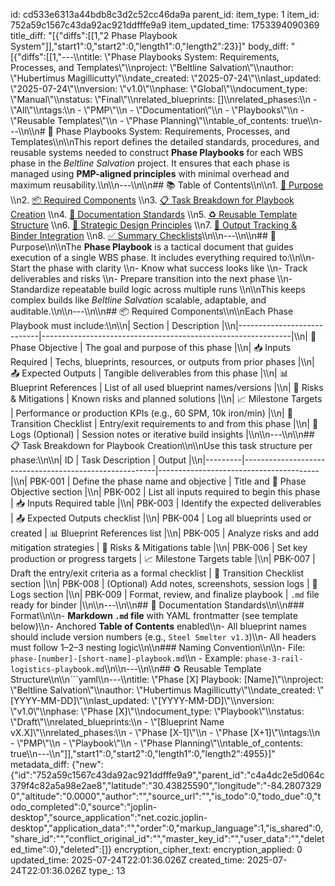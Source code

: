 id: cd533e6313a44bdb8c3d2c52cc46da9a
parent_id: 
item_type: 1
item_id: 752a59c1567c43da92ac921ddfffe9a9
item_updated_time: 1753394090369
title_diff: "[{\"diffs\":[[1,\"2 Phase Playbook System\"]],\"start1\":0,\"start2\":0,\"length1\":0,\"length2\":23}]"
body_diff: "[{\"diffs\":[[1,\"---\\\ntitle: \\\"Phase Playbooks System: Requirements, Processes, and Templates\\\"\\\nproject: \\\"Beltline Salvation\\\"\\\nauthor: \\\"Hubertimus Magillicutty\\\"\\\ndate_created: \\\"2025-07-24\\\"\\\nlast_updated: \\\"2025-07-24\\\"\\\nversion: \\\"v1.0\\\"\\\nphase: \\\"Global\\\"\\\ndocument_type: \\\"Manual\\\"\\\nstatus: \\\"Final\\\"\\\nrelated_blueprints: []\\\nrelated_phases:\\\n  - \\\"All\\\"\\\ntags:\\\n  - \\\"PMP\\\"\\\n  - \\\"Documentation\\\"\\\n  - \\\"Playbooks\\\"\\\n  - \\\"Reusable Templates\\\"\\\n  - \\\"Phase Planning\\\"\\\ntable_of_contents: true\\\n---\\\n\\\n# 🔧 Phase Playbooks System: Requirements, Processes, and Templates\\\n\\\nThis report defines the detailed standards, procedures, and reusable systems needed to construct **Phase Playbooks** for each WBS phase in the *Beltline Salvation* project. It ensures that each phase is managed using **PMP-aligned principles** with minimal overhead and maximum reusability.\\\n\\\n---\\\n\\\n## 📚 Table of Contents\\\n\\\n1. [🎯 Purpose](#-purpose)  \\\n2. [📦 Required Components](#-required-components)  \\\n3. [📋 Task Breakdown for Playbook Creation](#-task-breakdown-for-playbook-creation)  \\\n4. [📐 Documentation Standards](#-documentation-standards)  \\\n5. [♻️ Reusable Template Structure](#-reusable-template-structure)  \\\n6. [🧠 Strategic Design Principles](#-strategic-design-principles)  \\\n7. [📎 Output Tracking & Binder Integration](#-output-tracking--binder-integration)  \\\n8. [✅ Summary Checklists](#-summary-checklists)\\\n\\\n---\\\n\\\n## 🎯 Purpose\\\n\\\nThe **Phase Playbook** is a tactical document that guides execution of a single WBS phase. It includes everything required to:\\\n\\\n- Start the phase with clarity  \\\n- Know what success looks like  \\\n- Track deliverables and risks  \\\n- Prepare transition into the next phase  \\\n- Standardize repeatable build logic across multiple runs  \\\n\\\nThis keeps complex builds like *Beltline Salvation* scalable, adaptable, and auditable.\\\n\\\n---\\\n\\\n## 📦 Required Components\\\n\\\nEach Phase Playbook must include:\\\n\\\n| Section                    | Description                                                  |\\\n|----------------------------|--------------------------------------------------------------|\\\n| 🎯 Phase Objective         | The goal and purpose of this phase                           |\\\n| 📥 Inputs Required         | Techs, blueprints, resources, or outputs from prior phases   |\\\n| 📤 Expected Outputs        | Tangible deliverables from this phase                        |\\\n| 📊 Blueprint References    | List of all used blueprint names/versions                    |\\\n| 🧩 Risks & Mitigations     | Known risks and planned solutions                           |\\\n| 📈 Milestone Targets       | Performance or production KPIs (e.g., 60 SPM, 10k iron/min)  |\\\n| 🔁 Transition Checklist    | Entry/exit requirements to and from this phase               |\\\n| 📝 Logs (Optional)         | Session notes or iterative build insights                    |\\\n\\\n---\\\n\\\n## 📋 Task Breakdown for Playbook Creation\\\n\\\nUse this task structure per phase:\\\n\\\n| ID      | Task Description                                      | Output                                |\\\n|---------|--------------------------------------------------------|----------------------------------------|\\\n| PBK-001 | Define the phase name and objective                    | Title and 🎯 Phase Objective section   |\\\n| PBK-002 | List all inputs required to begin this phase           | 📥 Inputs Required table               |\\\n| PBK-003 | Identify the expected deliverables                     | 📤 Expected Outputs checklist          |\\\n| PBK-004 | Log all blueprints used or created                     | 📊 Blueprint References list           |\\\n| PBK-005 | Analyze risks and add mitigation strategies            | 🧩 Risks & Mitigations table           |\\\n| PBK-006 | Set key production or progress targets                 | 📈 Milestone Targets table             |\\\n| PBK-007 | Draft the entry/exit criteria as a formal checklist    | 🔁 Transition Checklist section        |\\\n| PBK-008 | (Optional) Add notes, screenshots, session logs        | 📝 Logs section                        |\\\n| PBK-009 | Format, review, and finalize playbook                  | `.md` file ready for binder            |\\\n\\\n---\\\n\\\n## 📐 Documentation Standards\\\n\\\n### Format\\\n\\\n- **Markdown `.md` file** with YAML frontmatter (see template below)\\\n- Anchored **Table of Contents** enabled\\\n- All blueprint names should include version numbers (e.g., `Steel Smelter v1.3`)\\\n- All headers must follow 1–2–3 nesting logic\\\n\\\n### Naming Convention\\\n\\\n- File: `phase-[number]-[short-name]-playbook.md`\\\n  - Example: `phase-3-rail-logistics-playbook.md`\\\n\\\n---\\\n\\\n## ♻️ Reusable Template Structure\\\n\\\n```yaml\\\n---\\\ntitle: \\\"Phase [X] Playbook: [Name]\\\"\\\nproject: \\\"Beltline Salvation\\\"\\\nauthor: \\\"Hubertimus Magillicutty\\\"\\\ndate_created: \\\"[YYYY-MM-DD]\\\"\\\nlast_updated: \\\"[YYYY-MM-DD]\\\"\\\nversion: \\\"v1.0\\\"\\\nphase: \\\"Phase [X]\\\"\\\ndocument_type: \\\"Playbook\\\"\\\nstatus: \\\"Draft\\\"\\\nrelated_blueprints:\\\n  - \\\"[Blueprint Name vX.X]\\\"\\\nrelated_phases:\\\n  - \\\"Phase [X-1]\\\"\\\n  - \\\"Phase [X+1]\\\"\\\ntags:\\\n  - \\\"PMP\\\"\\\n  - \\\"Playbook\\\"\\\n  - \\\"Phase Planning\\\"\\\ntable_of_contents: true\\\n---\\\n\"]],\"start1\":0,\"start2\":0,\"length1\":0,\"length2\":4955}]"
metadata_diff: {"new":{"id":"752a59c1567c43da92ac921ddfffe9a9","parent_id":"c4a4dc2e5d064c379f4c82a5a98e2ae8","latitude":"30.43825590","longitude":"-84.28073290","altitude":"0.0000","author":"","source_url":"","is_todo":0,"todo_due":0,"todo_completed":0,"source":"joplin-desktop","source_application":"net.cozic.joplin-desktop","application_data":"","order":0,"markup_language":1,"is_shared":0,"share_id":"","conflict_original_id":"","master_key_id":"","user_data":"","deleted_time":0},"deleted":[]}
encryption_cipher_text: 
encryption_applied: 0
updated_time: 2025-07-24T22:01:36.026Z
created_time: 2025-07-24T22:01:36.026Z
type_: 13